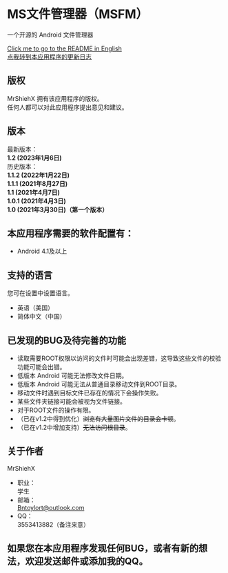 # MS文件管理器（MSFM）
一个开源的 Android 文件管理器

[Click me to go to the README in English](https://github.com/MrShieh-X/msfilemanager/blob/master/README.md) <br/>
[点我转到本应用程序的更新日志](https://github.com/MrShieh-X/msfilemanager/blob/master/update_logs-zh.md) <br/>

## 版权
MrShiehX 拥有该应用程序的版权。<br/>
任何人都可以对此应用程序提出意见和建议。

## 版本
最新版本：<br/>
<b>1.2 (2023年1月6日)</b><br/>
历史版本：<br/>
<b>1.1.2 (2022年1月22日)</b><br/>
<b>1.1.1 (2021年8月27日)</b><br/>
<b>1.1 (2021年4月7日)</b><br/>
<b>1.0.1 (2021年4月3日)</b><br/>
<b>1.0 (2021年3月30日)（第一个版本）</b><br/>

## 本应用程序需要的软件配置有：
* Android 4.1及以上

## 支持的语言
您可在设置中设置语言。
- 英语（美国）
- 简体中文（中国）

## 已发现的BUG及待完善的功能
- 读取需要ROOT权限以访问的文件时可能会出现差错，这导致这些文件的校验功能可能会出错。
- 低版本 Android 可能无法修改文件日期。
- 低版本 Android 可能无法从普通目录移动文件到ROOT目录。
- 移动文件时遇到目标文件已存在的情况下会操作失败。
- 某些文件夹链接可能会被视为文件链接。
- 对于ROOT文件的操作有限。
- （已在v1.2中得到优化）~~浏览有大量图片文件的目录会卡顿~~。
- （已在v1.2中增加支持）~~无法访问根目录~~。

## 关于作者
MrShiehX<br/>
- 职业：<br/>
学生<br/>
- 邮箱：<br/>
Bntoylort@outlook.com<br/>
- QQ：<br/>
3553413882（备注来意）<br/>

## 如果您在本应用程序发现任何BUG，或者有新的想法，欢迎发送邮件或添加我的QQ。

